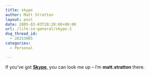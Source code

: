 ```yaml
---
title: skype
author: Matt Stratton
layout: post
date: 2005-03-03T20:20:00+00:00
url: /life-in-general/skype-2
dsq_thread_id:
  - 28253005
categories:
  - Personal

---
```

If you&#8217;ve got [**Skype**][1], you can look me up &#8211; I&#8217;m **matt.stratton** there.

 [1]: http://skype.com/